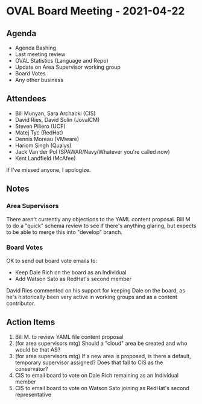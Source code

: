 # OVAL Board Meeting - 2021-04-22
## Agenda
- Agenda Bashing
- Last meeting review
- OVAL Statistics (Language and Repo)
- Update on Area Supervisor working group
- Board Votes
- Any other business

## Attendees
- Bill Munyan, Sara Archacki (CIS)
- David Ries, David Solin (JovalCM)
- Steven Piliero (UCF)
- Matej Tyc (RedHat)
- Dennis Moreau (VMware)
- Hariom Singh (Qualys)
- Jack Van der Pol (SPAWAR/Navy/Whatever you're called now)
- Kent Landfield (McAfee)

If I've missed anyone, I apologize.

## Notes

### Area Supervisors

There aren't currently any objections to the YAML content proposal.  Bill M to do a "quick" schema review to see if there's anything glaring, but expects to be able to merge this into "develop" branch.

### Board Votes

OK to send out board vote emails to:
- Keep Dale Rich on the board as an Individual
- Add Watson Sato as RedHat's second member

David Ries commented on his support for keeping Dale on the board, as he's historically been very active in working groups and as a content contributor.

## Action Items
1. Bill M. to review YAML file content proposal
2. (for area supervisors mtg) Should a "cloud" area be created and who would be that AS?
3. (for area supervisors mtg) If a new area is proposed, is there a default, temporary supervisor assigned?  Does that fall to CIS as the conservator?
4. CIS to email board to vote on Dale Rich remaining as an Individual member
5. CIS to email board to vote on Watson Sato joining as RedHat's second representative